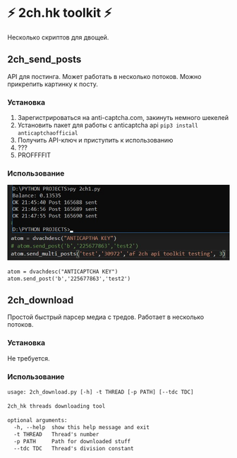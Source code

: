 # ⚡ 2ch.hk toolkit ⚡

Несколько скриптов для двощей.

## 2ch_send_posts
API для постинга. Может работать в несколько потоков. Можно прикрепить картинку к посту.

### Установка

1. Зарегистрироваться на anti-captcha.com, закинуть немного шекелей
1. Установить пакет для работы с anticaptcha api ` pip3 install anticaptchaofficial `
1. Получить API-ключ и приступить к использованию 
1. ???
1. PROFFFFIT

### Использование
![1](/img/1.jpg)

```
atom = dvachdesc("ANTICAPTCHA KEY")
atom.send_post('b','225677863','test2')
```
## 2ch_download
Простой быстрый парсер медиа с тредов. Работает в несколько потоков. 
### Установка 

Не требуется.


### Использование
```
usage: 2ch_download.py [-h] -t THREAD [-p PATH] [--tdc TDC]

2ch_hk threads downloading tool

optional arguments:
  -h, --help  show this help message and exit
  -t THREAD   Thread's number
  -p PATH     Path for downloaded stuff
  --tdc TDC   Thread's division constant
```


